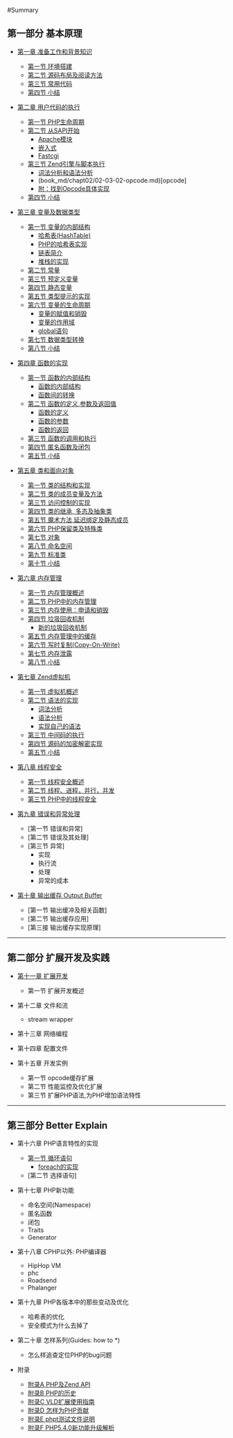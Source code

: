 #Summary

## 第一部分 基本原理

- [第一章 准备工作和背景知识](book_md/chapt01/01-00-prepare-and-background.md)
    * [第一节 环境搭建](book_md/chapt01/01-01-php-env-building.md)
    * [第二节 源码布局及阅读方法](book_md/chapt01/01-02-code-structure.md)
    * [第三节 常用代码](book_md/chapt01/01-03-comm-code-in-php-src.md)
    * [第四节 小结](book_md/chapt01/01-04-summary.md)

- [第二章 用户代码的执行](book_md/chapt02/02-00-overview.md)
    * [第一节 PHP生命周期](book_md/chapt02/02-01-php-life-cycle-and-zend-engine.md)
    * [第二节 从SAPI开始](book_md/chapt02/02-02-00-overview.md)
        + [Apache模块](book_md/chapt02/02-02-01-apache-php-module.md)
        + [嵌入式](book_md/chapt02/02-02-02-embedding-php.md)
        + [Fastcgi](book_md/chapt02/02-02-03-fastcgi.md)
    * [第三节 Zend引擎与脚本执行](book_md/chapt02/02-03-00-how-php-script-get-executed.md)
        + [词法分析和语法分析](book_md/chapt02/02-03-01-lex-and-yacc.md)
        + (book_md/chapt02/02-03-02-opcode.md)[opcode]
        + [附：找到Opcode具体实现](book_md/chapt02/02-03-03-from-opcode-to-handler.md)
    * [第四节 小结](book_md/chapt02/02-04-summary.md)

- [第三章 变量及数据类型](book_md/chapt03/03-00-variable-and-data-types.md)
    * [第一节 变量的内部结构](book_md/chapt03/03-01-00-variables-structure.md)
        + [哈希表(HashTable)](book_md/chapt03/03-01-01-hashtable.md)
        + [PHP的哈希表实现](book_md/chapt03/03-01-02-hashtable-in-php.md)
        + [链表简介](book_md/chapt03/03-01-03-zend-llist.md)
        + [堆栈的实现]()
    * [第二节 常量](book_md/chapt03/03-02-const-var.md)
    * [第三节 预定义变量](book_md/chapt03/03-03-pre-defined-variable.md)
    * [第四节 静态变量](book_md/chapt03/03-04-static-var.md)
    * [第五节 类型提示的实现](book_md/chapt03/03-05-impl-of-type-hint.md)
    * [第六节 变量的生命周期](book_md/chapt03/03-06-00-var-lifecycle.md)
        + [变量的赋值和销毁](book_md/chapt03/03-06-01-var-define-and-init.md)
        + [变量的作用域](book_md/chapt03/03-06-02-var-scope.md)
        + [global语句](book_md/chapt03/03-06-03-var-global.md)
    * [第七节 数据类型转换](book_md/chapt03/03-07-type-cast.md)
    * [第八节 小结](book_md/chapt03/03-08-summary.md)

- [第四章 函数的实现](book_md/chapt04/04-00-php-function.md)
    * [第一节 函数的内部结构](book_md/chapt04/04-01-00-function-struct-overview.md)
        + [函数的内部结构](book_md/chapt04/04-01-01-function-struct.md)
        + [函数间的转换](book_md/chapt04/04-01-02-function-union.md)
    * [第二节 函数的定义,参数及返回值](book_md/chapt04/04-02-00-function-define-param-return.md)
        + [函数的定义](book_md/chapt04/04-02-01-function-define.md)
        + [函数的参数](book_md/chapt04/04-02-02-function-param.md)
        + [函数的返回](book_md/chapt04/04-02-03-function-return.md)
    * [第三节 函数的调用和执行](book_md/chapt04/04-03-function-call.md)
    * [第四节 匿名函数及闭包](book_md/chapt04/04-04-anonymous-function.md)
    * [第五节 小结](book_md/chapt04/04-05-summary.md)

- [第五章 类和面向对象](book_md/chapt05/05-00-class-and-oop.md)
    * [第一节 类的结构和实现](book_md/chapt05/05-01-class-struct.md)
    * [第二节 类的成员变量及方法](book_md/chapt05/05-02-class-member-variables-and-methods.md)
    * [第三节 访问控制的实现](book_md/chapt05/05-03-class-visibility.md)
    * [第四节 类的继承, 多态及抽象类](book_md/chapt05/05-04-class-inherit-abstract.md)
    * [第五节 魔术方法,延迟绑定及静态成员](book_md/chapt05/05-05-class-magic-methods-latebinding.md)
    * [第六节 PHP保留类及特殊类](book_md/chapt05/05-06-class-reserved-and-special-classes.md)
    * [第七节 对象](book_md/chapt05/05-07-class-object.md)
    * [第八节 命名空间](book_md/chapt05/05-08-class-namespace.md)
    * [第九节 标准类](book_md/chapt05/05-09-spl.md)
    * [第十节 小结](book_md/chapt05/05-10-summary.md)

- [第六章 内存管理](book_md/chapt06/06-00-memory-management.md)
    * [第一节 内存管理概述](book_md/chapt06/06-01-memory-management-overview.md)
    * [第二节 PHP中的内存管理](book_md/chapt06/06-02-php-memory-manager.md)
    * [第三节 内存使用：申请和销毁](book_md/chapt06/06-03-php-memory-request-free.md)
    * [第四节 垃圾回收机制](book_md/chapt06/06-04-00-garbage-collection.md)
        + [新的垃圾回收机制](book_md/chapt06/06-04-01-new-garbage-collection.md)
    * [第五节 内存管理中的缓存](book_md/chapt06/06-05-php-memory-cache.md)
    * [第六节 写时复制(Copy-On-Write)](book_md/chapt06/06-06-copy-on-write.md)
    * [第七节 内存泄露](book_md/chapt06/06-07-memory-leaks.md)
    * [第八节 小结](book_md/chapt06/06-08-summary.md)

- [第七章 Zend虚拟机](book_md/chapt07/07-00-zend-vm.md)
    * [第一节 虚拟机概述](book_md/chapt07/07-01-zend-vm-overview.md)
    * [第二节 语法的实现](book_md/chapt07/07-02-00-php-syntax.md)
        + [词法分析](book_md/chapt07/07-02-01-zend-re2c-scanner.md)
        + [语法分析](book_md/chapt07/07-02-02-zend-yacc-parser.md)
        + [实现自己的语法](book_md/chapt07/07-02-03-custom-php-syntax.md)
    * [第三节 中间码的执行](book_md/chapt07/07-03-opcode-exec.md)
    * [第四节 源码的加密解密实现](book_md/chapt07/07-04-source-code-encrypt.md)
    * [第五节 小结](book_md/chapt07/07-05-summary.md)

- [第八章 线程安全]()
    * [第一节 线程安全概述]()
    * [第二节 线程、进程，并行，并发](book_md/chapt08/08-02-thread-process-and-concurrent.md)
    * [第三节 PHP中的线程安全](book_md/chapt08/08-03-zend-thread-safe-in-php.md)

- [第九章 错误和异常处理](book_md/chapt09/09-00-error-and-exception-handle.md)
    * [第一节 错误和异常]
    * [第二节 错误及其处理]
    * [第三节 异常]
        + 实现
        + 执行流
        + 处理
        + 异常的成本

- [第十章 输出缓存 Output Buffer](book_md/chapt10/10-00-output-buffer.md)
    * [第一节 输出缓冲及相关函数]
    * [第二节 输出缓存应用]
    * [第三接 输出缓存实现原理]

-------------
## 第二部分 扩展开发及实践

- [第十一章 扩展开发]()
    * 第一节 扩展开发概述

- 第十二章 文件和流
	* stream wrapper

- 第十三章 网络编程

- 第十四章 配置文件

- 第十五章 开发实例
    * 第一节 opcode缓存扩展
    * 第二节 性能监控及优化扩展
    * 第三节 扩展PHP语法,为PHP增加语法特性

-------------
## 第三部分 Better Explain
- 第十六章 PHP语言特性的实现
    * [第一节 循环语句](book_md/chapt16/16-01-00-php-loop.md)
        + [foreach的实现](book_md/chapt16/16-01-01-php-foreach.md)
    * [第二节 选择语句]

- 第十七章 PHP新功能
    * 命名空间(Namespace)
    * 匿名函数
    * 闭包
    * Traits
    * Generator

- 第十八章 CPHP以外: PHP编译器
    * HipHop VM
    * phc
    * Roadsend
    * Phalanger

- 第十九章 PHP各版本中的那些变动及优化
    * 哈希表的优化
    * 安全模式为什么去掉了

- 第二十章 怎样系列(Guides: how to \*)
	* 怎么样追查定位PHP的bug问题

- 附录
    * [附录A PHP及Zend API](book_md/A-PHP-Zend-API.md)
    * [附录B PHP的历史](book_md/B-PHP-Versions-and-History.md)
    * [附录C VLD扩展使用指南](book_md/C-php-vld.md)
    * [附录D 怎样为PHP贡献](book_md/D-how-to-contribute-to-php.md)
    * [附录E phpt测试文件说明](book_md/E-phpt-file.md)
    * [附录F PHP5.4.0新功能升级解析](book_md/F-upgrade-to-php-5-4-explain.md)














